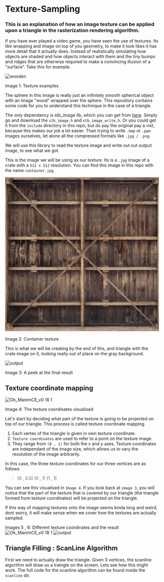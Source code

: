 # Texture-Sampling
### This is an explanation of how an image texture can be applied upon a triangle in the rasterization rendering algorithm.

If you have ever played a video game, you have seen the use of textures. Its like wrapping and image on top of you geometry, to make it look likes it has more detail that it actually does. Instead of realistically simulating how objects are shaded and how objects interact with them and the tiny bumps and ridges that are otherwise required to make a convincing illusion of a "surface". Take this for example.

![wooden](https://github.com/Bruhout/Texture-Sampling/assets/147948392/cfabe6f6-dd46-4696-9555-cd9aa858fa8c)

Image 1: Texture examples

The sphere in this image is really just an infinitely smooth spherical object with an image "wood" wrapped over the sphere. This repository contains some code for you to understand this technique in the case of a triangle.

The only dependancy is stb_image lib, which you can get from [here](https://github.com/nothings/stb/tree/master). Simply go and download the `stb_image.h` and `stb_image_write.h`. Or you could get it from the `include` directory in this repo, but do pay the original pay a vist, because this makes our job a lot easier. Than trying to write `.bmp` or `.ppm` images ourselves, let alone all the compressed formats like `.jpg / .png`.

We will use this library to read the texture image and write out out output image, to see what we got.


This is the image we will be using as our texture. Its is a `.jpg` image of a crate with a `512 x 512` resolution. You can find this image in this repo with the name `container.jpg`.


![container](https://raw.githubusercontent.com/Bruhout/Texture-Sampling/main/images/container.jpg)

Image 2: Container texture

This is what we will be creating by the end of this, and triangle with the crate image on it, looking really out of place on the gray background.

![output](https://github.com/Bruhout/Texture-Sampling/assets/147948392/330eb043-2848-4afe-a42c-6d6fd8130bfe)

Image 3: A peek at the final result

## Texture coordinate mapping

![Ok_ManimCE_v0 18 1](https://github.com/Bruhout/Texture-Sampling/assets/147948392/269be59f-5e51-4fc4-8434-e772d8bdb4e2)

Image 4: The texture coordinates visualised

Let's start by deciding what part of the texture is going to be projected on top of our triangle. This process is called texture coordinate mapping.
1. Each vertex of the triangle is given in own texture coordinate.
2. `Texture coordinates` are used to refer to a point on the texture image.
3. They range from `(0 , 1)` for both the x and y axes. Texture coordinates are independant of the image size, which allows us to vary the resolution of the image arbitrarily.

In this case, the three texture coordinates for our three vertices are as follows
> (0 , 0.5)
> (0 , 1)
> (1 , 1)

You can see this visualised in `Image 4`. If you look back at `image 3`, you will notice that the part of the texture that is covered by our triangle (the triangle formed from texture coordinates) will be projected on the triangle.

If this way of mapping textures onto the image seems kinda long and weird, dont worry, it will make sense when we cover how the textures are actually sampled.

Images 5 , 6: Different texture coordinates and the result
![Ok_ManimCE_v0 18 1](https://github.com/Bruhout/Texture-Sampling/assets/147948392/56ff1141-bc89-463e-a054-cd10aaffee04)
![output](https://github.com/Bruhout/Texture-Sampling/assets/147948392/b8a2ee7b-618d-4fda-b83b-fe0992a9c45f)


## Triangle Filling : ScanLine Algorithm
First we need to actually draw the triangle. Given 3 vertices, the scanline algorithm will draw us a traingle on the screen. Lets see how this might work. The full code for the scanline algorithm can be found inside the `scanline` dir.




